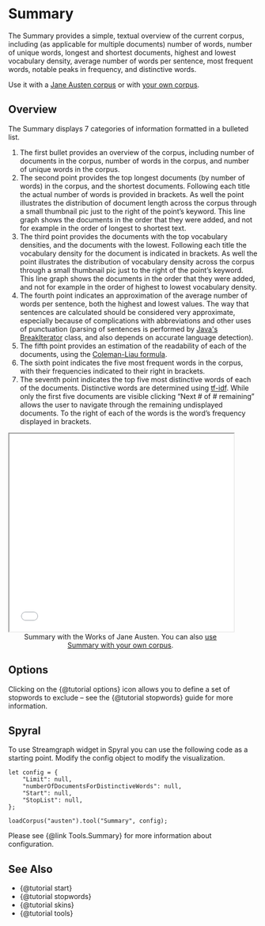# Summary

The Summary provides a simple, textual overview of the current corpus, including (as applicable for multiple documents) number of words, number of unique words, longest and shortest documents, highest and lowest vocabulary density, average number of words per sentence, most frequent words, notable peaks in frequency, and distinctive words.

Use it with a [Jane Austen corpus](../?view=Summary&corpus=austen) or with [your own corpus](../?view=Summary).


## Overview

The Summary displays 7 categories of information formatted in a bulleted list.

1. The first bullet provides an overview of the corpus, including number of documents in the corpus, number of words in the corpus, and number of unique words in the corpus.
1. The second point provides the top longest documents (by number of words) in the corpus, and the shortest documents. Following each title the actual number of words is provided in brackets. As well the point illustrates the distribution of document length across the corpus through a small thumbnail pic just to the right of the point’s keyword. This line graph shows the documents in the order that they were added, and not for example in the order of longest to shortest text.
1. The third point provides the documents with the top vocabulary densities, and the documents with the lowest. Following each title the vocabulary density for the document is indicated in brackets. As well the point illustrates the distribution of vocabulary density across the corpus through a small thumbnail pic just to the right of the point’s keyword. This line graph shows the documents in the order that they were added, and not for example in the order of highest to lowest vocabulary density.
1. The fourth point indicates an approximation of the average number of words per sentence, both the highest and lowest values. The way that sentences are calculated should be considered very approximate, especially because of complications with abbreviations and other uses of punctuation (parsing of sentences is performed by [Java's BreakIterator](https://docs.oracle.com/javase/tutorial/i18n/text/about.html) class, and also depends on accurate language detection).
1. The fifth point provides an estimation of the readability of each of the documents, using the [Coleman-Liau formula](https://en.wikipedia.org/wiki/Coleman%E2%80%93Liau_index).
1. The sixth point indicates the five most frequent words in the corpus, with their frequencies indicated to their right in brackets. <!-- 1. The seventh point indicates the five words with the most notable peaks in frequency. The word’s frequencies are indicated to their right alongside a small thumbnail pic depicting their relative frequencies across the corpus. -->
1. The seventh point indicates the top five most distinctive words of each of the documents. Distinctive words are determined using [tf-idf](https://en.wikipedia.org/wiki/Tf%E2%80%93idf). While only the first five documents are visible clicking “Next # of # remaining” allows the user to navigate through the remaining undisplayed documents. To the right of each of the words is the word’s frequency displayed in brackets.

<iframe src="../tool/Summary/?corpus=austen&subtitle=The+Works+of+Jane+Austen" style="width: 90%; height: 400px;"></iframe>
<div style="width: 90%; text-align: center; margin-bottom: 1em;">Summary with the Works of Jane Austen. You can also <a href="../?view=Summary" target="_blank">use Summary with your own corpus</a>.</div>

## Options

Clicking on the {@tutorial options} icon allows you to define a set of stopwords to exclude – see the 
{@tutorial stopwords} guide for more information.

## Spyral

To use Streamgraph widget in Spyral you can use the following code as a starting point. Modify the config object to 
modify the visualization.

```
let config = {
    "Limit": null,
    "numberOfDocumentsForDistinctiveWords": null,
    "Start": null,
    "StopList": null,
}; 

loadCorpus("austen").tool("Summary", config);
```

Please see {@link Tools.Summary} for more information about configuration.

## See Also

- {@tutorial start}
- {@tutorial stopwords}
- {@tutorial skins}
- {@tutorial tools}
